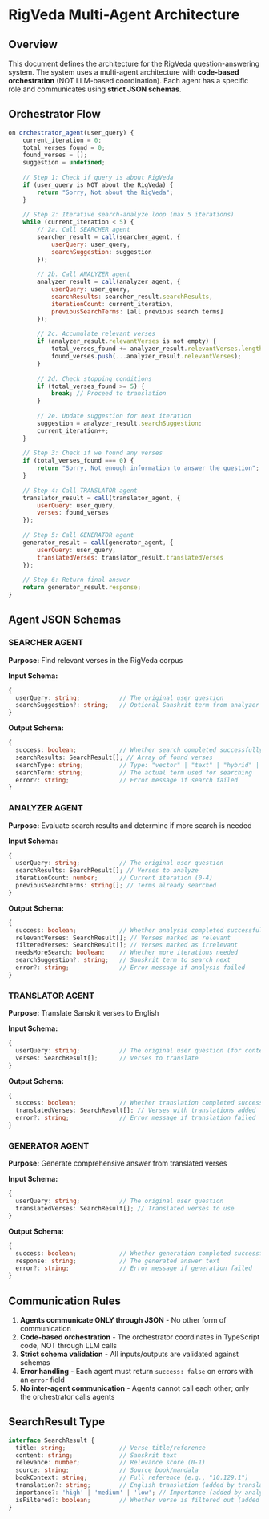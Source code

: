 # RigVeda Multi-Agent Architecture

## Overview

This document defines the architecture for the RigVeda question-answering system. The system uses a multi-agent architecture with **code-based orchestration** (NOT LLM-based coordination). Each agent has a specific role and communicates using **strict JSON schemas**.

## Orchestrator Flow

```javascript
on orchestrator_agent(user_query) {
    current_iteration = 0;
    total_verses_found = 0;
    found_verses = [];
    suggestion = undefined;
    
    // Step 1: Check if query is about RigVeda
    if (user_query is NOT about the RigVeda) {
        return "Sorry, Not about the RigVeda";
    }
    
    // Step 2: Iterative search-analyze loop (max 5 iterations)
    while (current_iteration < 5) {
        // 2a. Call SEARCHER agent
        searcher_result = call(searcher_agent, {
            userQuery: user_query,
            searchSuggestion: suggestion
        });
        
        // 2b. Call ANALYZER agent
        analyzer_result = call(analyzer_agent, {
            userQuery: user_query,
            searchResults: searcher_result.searchResults,
            iterationCount: current_iteration,
            previousSearchTerms: [all previous search terms]
        });
        
        // 2c. Accumulate relevant verses
        if (analyzer_result.relevantVerses is not empty) {
            total_verses_found += analyzer_result.relevantVerses.length;
            found_verses.push(...analyzer_result.relevantVerses);
        }
        
        // 2d. Check stopping conditions
        if (total_verses_found >= 5) {
            break; // Proceed to translation
        }
        
        // 2e. Update suggestion for next iteration
        suggestion = analyzer_result.searchSuggestion;
        current_iteration++;
    }
    
    // Step 3: Check if we found any verses
    if (total_verses_found === 0) {
        return "Sorry, Not enough information to answer the question";
    }
    
    // Step 4: Call TRANSLATOR agent
    translator_result = call(translator_agent, {
        userQuery: user_query,
        verses: found_verses
    });
    
    // Step 5: Call GENERATOR agent
    generator_result = call(generator_agent, {
        userQuery: user_query,
        translatedVerses: translator_result.translatedVerses
    });
    
    // Step 6: Return final answer
    return generator_result.response;
}
```

## Agent JSON Schemas

### SEARCHER AGENT

**Purpose:** Find relevant verses in the RigVeda corpus

**Input Schema:**
```typescript
{
  userQuery: string;           // The original user question
  searchSuggestion?: string;   // Optional Sanskrit term from analyzer
}
```

**Output Schema:**
```typescript
{
  success: boolean;            // Whether search completed successfully
  searchResults: SearchResult[]; // Array of found verses
  searchType: string;          // Type: "vector" | "text" | "hybrid" | "bookContext"
  searchTerm: string;          // The actual term used for searching
  error?: string;              // Error message if search failed
}
```

### ANALYZER AGENT

**Purpose:** Evaluate search results and determine if more search is needed

**Input Schema:**
```typescript
{
  userQuery: string;           // The original user question
  searchResults: SearchResult[]; // Verses to analyze
  iterationCount: number;      // Current iteration (0-4)
  previousSearchTerms: string[]; // Terms already searched
}
```

**Output Schema:**
```typescript
{
  success: boolean;            // Whether analysis completed successfully
  relevantVerses: SearchResult[]; // Verses marked as relevant
  filteredVerses: SearchResult[]; // Verses marked as irrelevant
  needsMoreSearch: boolean;    // Whether more iterations needed
  searchSuggestion?: string;   // Sanskrit term to search next
  error?: string;              // Error message if analysis failed
}
```

### TRANSLATOR AGENT

**Purpose:** Translate Sanskrit verses to English

**Input Schema:**
```typescript
{
  userQuery: string;           // The original user question (for context)
  verses: SearchResult[];      // Verses to translate
}
```

**Output Schema:**
```typescript
{
  success: boolean;            // Whether translation completed successfully
  translatedVerses: SearchResult[]; // Verses with translations added
  error?: string;              // Error message if translation failed
}
```

### GENERATOR AGENT

**Purpose:** Generate comprehensive answer from translated verses

**Input Schema:**
```typescript
{
  userQuery: string;           // The original user question
  translatedVerses: SearchResult[]; // Translated verses to use
}
```

**Output Schema:**
```typescript
{
  success: boolean;            // Whether generation completed successfully
  response: string;            // The generated answer text
  error?: string;              // Error message if generation failed
}
```

## Communication Rules

1. **Agents communicate ONLY through JSON** - No other form of communication
2. **Code-based orchestration** - The orchestrator coordinates in TypeScript code, NOT through LLM calls
3. **Strict schema validation** - All inputs/outputs are validated against schemas
4. **Error handling** - Each agent must return `success: false` on errors with an `error` field
5. **No inter-agent communication** - Agents cannot call each other; only the orchestrator calls agents

## SearchResult Type

```typescript
interface SearchResult {
  title: string;               // Verse title/reference
  content: string;             // Sanskrit text
  relevance: number;           // Relevance score (0-1)
  source: string;              // Source book/mandala
  bookContext: string;         // Full reference (e.g., "10.129.1")
  translation?: string;        // English translation (added by translator)
  importance?: 'high' | 'medium' | 'low'; // Importance (added by analyzer)
  isFiltered?: boolean;        // Whether verse is filtered out (added by analyzer)
}
```